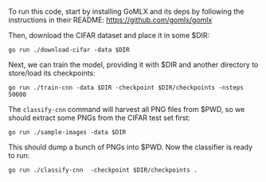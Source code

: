 To run this code, start by installing GoMLX and its deps by following the
instructions in their README: https://github.com/gomlx/gomlx

Then, download the CIFAR dataset and place it in some $DIR:

    go run ./download-cifar -data $DIR

Next, we can train the model, providing it with $DIR and another directory
to store/load its checkpoints:

    go run ./train-cnn -data $DIR -checkpoint $DIR/checkpoints -nsteps 50000

The `classify-cnn` command will harvest all PNG files from $PWD, so we should
extract some PNGs from the CIFAR test set first:

    go run ./sample-images -data $DIR

This should dump a bunch of PNGs into $PWD. Now the classifier is ready to run:

    go run ./classify-cnn  -checkpoint $DIR/checkpoints .
